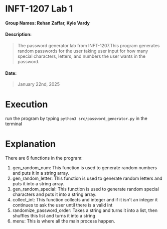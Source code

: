 # INFT-1207 Lab 1

#### Group Names: Rehan Zaffar, Kyle Vardy

#### Description:
> The password generator lab from INFT-1207.This program generates random passwords for the user taking user input for how many
special characters, letters, and numbers the user wants in the password.

#### Date: 
> January 22nd, 2025

# Execution
run the program by typing `python3 src/password_generator.py` in the terminal

# Explanation
There are 6 functions in the program:

1. gen_random_num: This function is used to generate random numbers and puts it in a string array.
2. gen_random_letter: This function is used to generate random letters and puts it into a string array.
3. gen_random_special: This function is used to generate random special characters and puts it into a string array.
4. collect_int: This function collects and integer and if it isn't an integer it continues to ask the user until there is a valid int
5. randomize_password_order: Takes a string and turns it into a list, then shuffles this list and turns it into a string
6. menu: This is where all the main process happen. 
